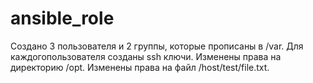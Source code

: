 # ansible_role

Создано 3 пользователя и 2 группы, которые прописаны в /var.
Для каждогопользователя созданы ssh ключи.
Изменены права на директорию /opt.
Изменены права на файл /host/test/file.txt.
